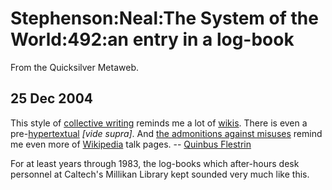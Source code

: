 
# Stephenson:Neal:The System of the World:492:an entry in a log-book

From the Quicksilver Metaweb.

## 25 Dec 2004


This style of [collective writing](/collective-writing) reminds me a lot of [wikis](/wiki).
There is even a pre-[hypertextual](/hypertext) *[vide supra]*.
And [the admonitions against misuses](/stephenson-neal-the-system-of-the-world-496-extemporaneous-jottings-armaced) remind me even more of [Wikipedia](/wikipedia) talk pages.
-- [Quinbus Flestrin](/user-quinbus-flestrin)


For at least years through 1983, the log-books which after-hours desk personnel at Caltech's Millikan Library kept sounded very much like this.
